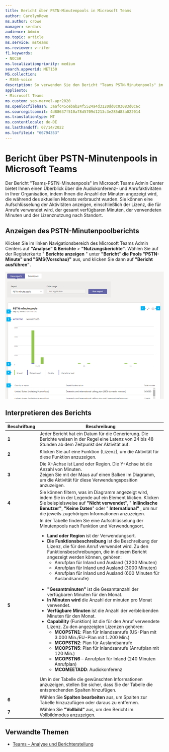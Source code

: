 ```yaml
---
title: Bericht über PSTN-Minutenpools in Microsoft Teams
author: CarolynRowe
ms.author: crowe
manager: serdars
audience: Admin
ms.topic: article
ms.service: msteams
ms.reviewer: v-rifer
f1.keywords:
- NOCSH
ms.localizationpriority: medium
search.appverid: MET150
MS.collection:
- M365-voice
description: So verwenden Sie den Bericht "Teams PSTN-Minutenpools" im Microsoft Teams Admin Center, um die in Ihrer Organisation verbrauchten Minuten im aktuellen Monat anzuzeigen.
appliesto:
- Microsoft Teams
ms.custom: seo-marvel-apr2020
ms.openlocfilehash: 3aafc45cebab24f5524a4d3120dd0c03083d0c6c
ms.sourcegitcommit: 4d88637f510a78d5709d1213c3e285d83a022014
ms.translationtype: MT
ms.contentlocale: de-DE
ms.lasthandoff: 07/14/2022
ms.locfileid: "66794353"
---
```

# <a name="microsoft-teams-pstn-minute-pools-report"></a>Bericht über PSTN-Minutenpools in Microsoft Teams

Der Bericht "Teams-PSTN-Minutenpools" im Microsoft Teams Admin Center bietet Ihnen einen Überblick über die Audiokonferenz- und Anrufaktivitäten in Ihrer Organisation, indem Ihnen die Anzahl der Minuten angezeigt wird, die während des aktuellen Monats verbraucht wurden. Sie können eine Aufschlüsselung der Aktivitäten anzeigen, einschließlich der Lizenz, die für Anrufe verwendet wird, der gesamt verfügbaren Minuten, der verwendeten Minuten und der Lizenznutzung nach Standort.

## <a name="view-the-pstn-minute-pools-report"></a>Anzeigen des PSTN-Minutenpoolberichts

Klicken Sie im linken Navigationsbereich des Microsoft Teams Admin Centers auf **"Analyse" & Berichte** > **"Nutzungsberichte"**. Wählen Sie auf der Registerkarte " **Berichte anzeigen** " unter **"Bericht**" **die Pools "PSTN-Minute" und "SMS(Vorschau)"** aus, und klicken Sie dann auf **"Bericht ausführen"**.

![Screenshot des Teams-PSTN-Minutenpoolberichts im Admin Center.](../media/teams-reports-pstn-minute-pools-with-callouts.png "Screenshot des Teams-Berichts &quot;PSTN-Minutenpools&quot; im Microsoft Teams Admin Center mit nummerierten Legenden")

## <a name="interpret-the-report"></a>Interpretieren des Berichts

|Beschriftung |Beschreibung  |
|--------|-------------|
|**1**   |Jeder Bericht hat ein Datum für die Generierung. Die Berichte weisen in der Regel eine Latenz von 24 bis 48 Stunden ab dem Zeitpunkt der Aktivität auf. |
|**2**   |Klicken Sie auf eine Funktion (Lizenz), um die Aktivität für diese Funktion anzuzeigen. |
|**3**   |Die X-Achse ist Land oder Region. Die Y-Achse ist die Anzahl von Minuten. <br>Zeigen Sie mit der Maus auf einen Balken im Diagramm, um die Aktivität für diese Verwendungsposition anzuzeigen.  |
|**4**   |Sie können filtern, was im Diagramm angezeigt wird, indem Sie in der Legende auf ein Element klicken. Klicken Sie beispielsweise auf **"Nicht verwendet**", " **Inländische Benutzer"**, **"Keine Daten**" oder " **International"** , um nur die jeweils zugehörigen Informationen anzuzeigen. |
|**5**   |In der Tabelle finden Sie eine Aufschlüsselung der Minutenpools nach Funktion und Verwendungsort. <ul><li>**Land oder Region** ist der Verwendungsort. </li><li>**Die Funktionsbeschreibung** ist die Beschreibung der Lizenz, die für den Anruf verwendet wird.  Zu den Funktionsbeschreibungen, die in diesem Bericht angezeigt werden können, gehören: <ul><li>Anrufplan für Inland und Ausland (1200 Minuten)</li><li>Anrufplan für Inland und Ausland (3000 Minuten)</li><li>Anrufplan für Inland und Ausland (600 Minuten für Auslandsanrufe)</li></ul></li><br><li>**"Gesamtminuten"** ist die Gesamtanzahl der verfügbaren Minuten für den Monat.</li><li>**In Minuten wird** die Anzahl der minuten pro Monat verwendet.</li> <li>**Verfügbare Minuten** ist die Anzahl der verbleibenden Minuten für den Monat.</li><li>**Capability** (Funktion) ist die für den Anruf verwendete Lizenz. Zu den angezeigten Lizenzen gehören:<ul><li>**MCOPSTN1**: Plan für Inlandsanrufe (US-Plan mit 3.000 Min./EU-Plan mit 1.200 Min.)</li><li>**MCOPSTN2**: Plan für Auslandsanrufe</li><li>**MCOPSTN5**: Plan für Inlandsanrufe (Anrufplan mit 120 Min.)</li><li>**MCOPSTN6** – Anrufplan für Inland (240 Minuten Anrufplan)</li><li>**MCOMEETADD**: Audiokonferenz</li></ul></li> </ul> Um in der Tabelle die gewünschten Informationen anzuzeigen, stellen Sie sicher, dass Sie der Tabelle die entsprechenden Spalten hinzufügen.|
|**6**   |Wählen Sie **Spalten bearbeiten** aus, um Spalten zur Tabelle hinzuzufügen oder daraus zu entfernen.|
|**7**   |Wählen Sie **"Vollbild"** aus, um den Bericht im Vollbildmodus anzuzeigen.|

## <a name="related-topics"></a>Verwandte Themen

- [Teams – Analyse und Berichterstellung](teams-reporting-reference.md)
